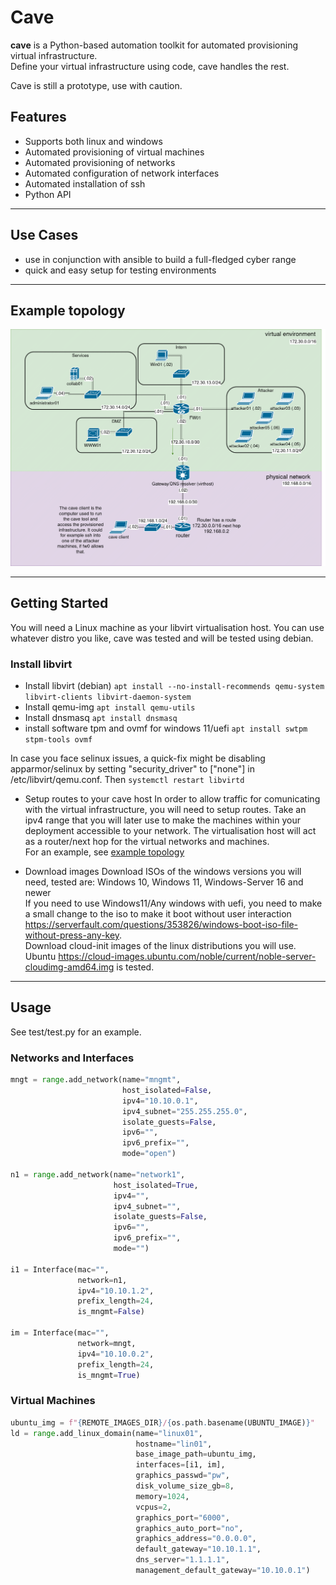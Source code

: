 # Cave

**cave** is a Python-based automation toolkit for automated provisioning virtual infrastructure.  
Define your virtual infrastructure using code, cave handles the rest.  

Cave is still a prototype, use with caution.  

## Features

* Supports both linux and windows
* Automated provisioning of virtual machines
* Automated provisioning of networks
* Automated configuration of network interfaces
* Automated installation of ssh
* Python API
---


## Use Cases
* use in conjunction with ansible to build a full-fledged cyber range
* quick and easy setup for testing environments

---
## Example topology
![example topology image](./assets/example_topology.drawio.png)

---

## Getting Started

You will need a Linux machine as your libvirt virtualisation host.
You can use whatever distro you like, cave was tested and will be tested using debian.

### Install libvirt
* Install libvirt (debian) `apt install --no-install-recommends qemu-system libvirt-clients libvirt-daemon-system`
* Install qemu-img `apt install qemu-utils`
* Install dnsmasq `apt install dnsmasq`
* install software tpm and ovmf for windows 11/uefi `apt install swtpm stpm-tools ovmf`

In case you face selinux issues, a quick-fix might be disabling apparmor/selinux by setting "security_driver" to ["none"] in /etc/libvirt/qemu.conf. Then `systemctl restart libvirtd`  

* Setup routes to your cave host
In order to allow traffic for comunicating with the virtual infrastructure, you will need to setup routes.
Take an ipv4 range that you will later use to make the machines within your deployment accessible to your network.
The virtualisation host will act as a router/next hop for the virtual networks and machines.  
For an example, see [example topology](#-Example-topology)

* Download images
Download ISOs of the windows versions you will need, tested are: Windows 10, Windows 11, Windows-Server 16 and newer  
If you need to use Windows11/Any windows with uefi, you need to make a small change to the iso to make it boot without user interaction <https://serverfault.com/questions/353826/windows-boot-iso-file-without-press-any-key>.  
Download cloud-init images of the linux distributions you will use. Ubuntu <https://cloud-images.ubuntu.com/noble/current/noble-server-cloudimg-amd64.img> is tested.

---

## Usage
See test/test.py for an example.  
### Networks and Interfaces
```python
mngt = range.add_network(name="mngmt", 
                         host_isolated=False, 
                         ipv4="10.10.0.1", 
                         ipv4_subnet="255.255.255.0", 
                         isolate_guests=False,
                         ipv6="",
                         ipv6_prefix="",
                         mode="open")  

n1 = range.add_network(name="network1", 
                       host_isolated=True, 
                       ipv4="", 
                       ipv4_subnet="", 
                       isolate_guests=False, 
                       ipv6="", 
                       ipv6_prefix="", 
                       mode="")

i1 = Interface(mac="", 
               network=n1, 
               ipv4="10.10.1.2", 
               prefix_length=24, 
               is_mngmt=False) 

im = Interface(mac="", 
               network=mngt, 
               ipv4="10.10.0.2", 
               prefix_length=24, 
               is_mngmt=True) 
```

### Virtual Machines
```python
ubuntu_img = f"{REMOTE_IMAGES_DIR}/{os.path.basename(UBUNTU_IMAGE)}"
ld = range.add_linux_domain(name="linux01", 
                            hostname="lin01", 
                            base_image_path=ubuntu_img, 
                            interfaces=[i1, im],
                            graphics_passwd="pw",
                            disk_volume_size_gb=8,
                            memory=1024,
                            vcpus=2,
                            graphics_port="6000",
                            graphics_auto_port="no", 
                            graphics_address="0.0.0.0",
                            default_gateway="10.10.1.1",
                            dns_server="1.1.1.1",
                            management_default_gateway="10.10.0.1") 
```
